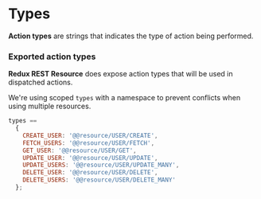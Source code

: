 # Types

**Action types** are strings that indicates the type of action being performed.

### Exported action types

**Redux REST Resource** does expose action types that will be used in dispatched actions.

We're using scoped `types` with a namespace to prevent conflicts when using multiple resources.

```js
types ==
  {
    CREATE_USER: '@@resource/USER/CREATE',
    FETCH_USERS: '@@resource/USER/FETCH',
    GET_USER: '@@resource/USER/GET',
    UPDATE_USER: '@@resource/USER/UPDATE',
    UPDATE_USERS: '@@resource/USER/UPDATE_MANY',
    DELETE_USER: '@@resource/USER/DELETE',
    DELETE_USERS: '@@resource/USER/DELETE_MANY'
  };
```
